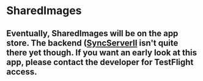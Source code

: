 # SharedImages

## Eventually, SharedImages will be on the app store. The backend ([SyncServerII](https://github.com/crspybits/SyncServerII/) isn't quite there yet though. If you want an early look at this app, please contact the developer for TestFlight access.
